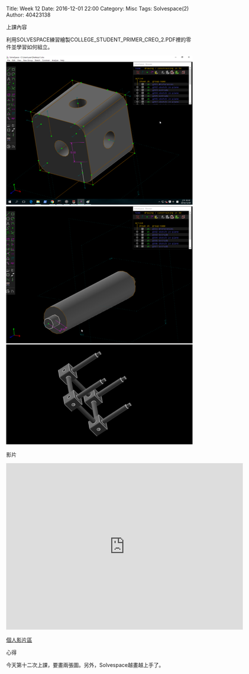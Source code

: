 Title: Week 12
Date: 2016-12-01 22:00
Category: Misc
Tags: Solvespace(2)
Author: 40423138

上課內容

<!-- PELICAN_END_SUMMARY -->


<p>利用SOLVESPACE練習繪製COLLEGE_STUDENT_PRIMER_CREO_2.PDF裡的零件並學習如何組立。<p>

<img src="../data/image/W12-1.png" width="800" />














<img src="../data/image/W12-2.png" width="800" />



<img src="../data/image/W12-3.png" width="800" />



<p>影片</p>
<iframe src="https://player.vimeo.com/video/198372038" width="640" height="450" frameborder="0" webkitallowfullscreen mozallowfullscreen allowfullscreen></iframe>


<p><a href="https://vimeo.com/user60053503">個人影片區</a></p>


<p>心得<p>

今天第十二次上課，要畫兩張圖。另外，Solvespace越畫越上手了。


